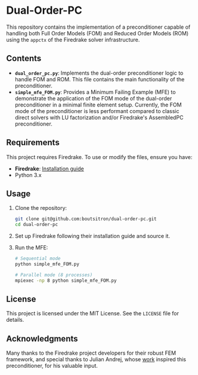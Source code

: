 # Dual-Order-PC

This repository contains the implementation of a preconditioner capable of handling both Full Order Models (FOM) and Reduced Order Models (ROM) using the `appctx` of the Firedrake solver infrastructure.

## Contents

- **`dual_order_pc.py`**: Implements the dual-order preconditioner logic to handle FOM and ROM. This file contains the main functionality of the preconditioner.
- **`simple_mfe_FOM.py`**: Provides a Minimum Failing Example (MFE) to demonstrate the application of the FOM mode of the dual-order preconditioner in a minimal finite element setup. Currently, the FOM mode of the preconditioner is less performant compared to classic direct solvers with LU factorization and/or Firedrake's AssembledPC preconditioner.

## Requirements

This project requires Firedrake. To use or modify the files, ensure you have:

- **Firedrake**: [Installation guide](https://www.firedrakeproject.org/)
- Python 3.x

## Usage

1. Clone the repository:
   ```bash
   git clone git@github.com:boutsitron/dual-order-pc.git
   cd dual-order-pc
   ```

2. Set up Firedrake following their installation guide and source it.

3. Run the MFE:
   ```bash
   # Sequential mode
   python simple_mfe_FOM.py

   # Parallel mode (8 processes)
   mpiexec -np 8 python simple_mfe_FOM.py
   ```

## License

This project is licensed under the MIT License. See the `LICENSE` file for details.

## Acknowledgments

Many thanks to the Firedrake project developers for their robust FEM framework, and special thanks to Julian Andrej, whose [work](https://github.com/JuLuSi/mor) inspired this preconditioner, for his valuable input.
